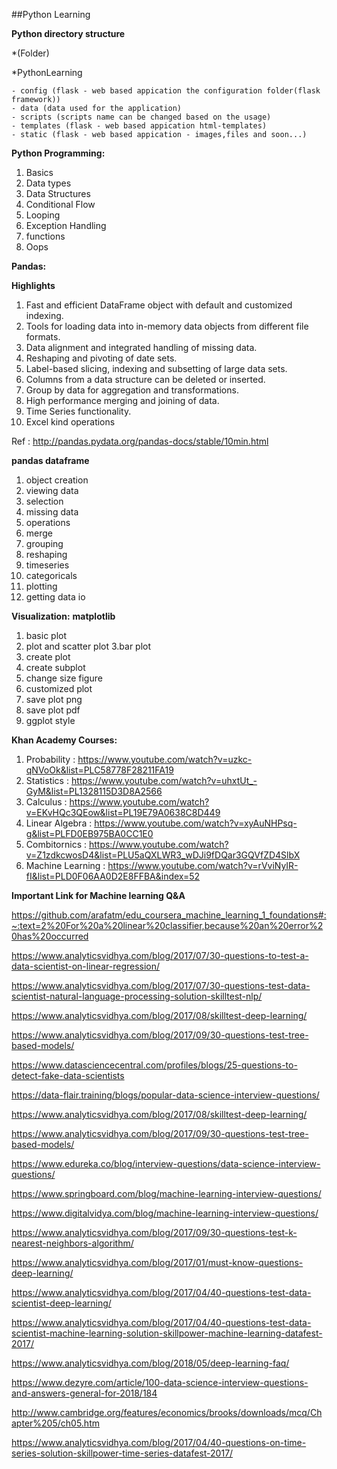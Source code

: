 ##Python Learning

**Python directory structure**

*(Folder)

*PythonLearning

    - config (flask - web based appication the configuration folder(flask framework))
    - data (data used for the application)
    - scripts (scripts name can be changed based on the usage)
    - templates (flask - web based appication html-templates)
    - static (flask - web based appication - images,files and soon...)
    
**Python Programming:**
1. Basics
2. Data types
3. Data Structures
4. Conditional Flow
5. Looping
6. Exception Handling
7. functions
8. Oops

**Pandas:**

**Highlights**

1. Fast and efficient DataFrame object with default and customized indexing.
2. Tools for loading data into in-memory data objects from different file formats.
3. Data alignment and integrated handling of missing data.
4. Reshaping and pivoting of date sets.
5. Label-based slicing, indexing and subsetting of large data sets.
6. Columns from a data structure can be deleted or inserted.
7. Group by data for aggregation and transformations.
8. High performance merging and joining of data.
9. Time Series functionality.
10. Excel kind operations

Ref : http://pandas.pydata.org/pandas-docs/stable/10min.html

**pandas dataframe** 
1. object creation
2. viewing data
3. selection
4. missing data
5. operations
6. merge
7. grouping
8. reshaping
9. timeseries
10. categoricals
11. plotting
12. getting data io

**Visualization:**
**matplotlib**

1. basic plot
2. plot and scatter plot
3.bar plot
4. create plot
5. create subplot
6. change size figure
7. customized plot
8. save plot png
9. save plot pdf
10. ggplot style


**Khan Academy Courses:**

1. Probability : https://www.youtube.com/watch?v=uzkc-qNVoOk&list=PLC58778F28211FA19
2. Statistics : https://www.youtube.com/watch?v=uhxtUt_-GyM&list=PL1328115D3D8A2566
3. Calculus : https://www.youtube.com/watch?v=EKvHQc3QEow&list=PL19E79A0638C8D449
4. Linear Algebra : https://www.youtube.com/watch?v=xyAuNHPsq-g&list=PLFD0EB975BA0CC1E0
5. Combitornics : https://www.youtube.com/watch?v=Z1zdkcwosD4&list=PLU5aQXLWR3_wDJi9fDQar3GQVfZD4SlbX
6. Machine Learning : https://www.youtube.com/watch?v=rVviNyIR-fI&list=PLD0F06AA0D2E8FFBA&index=52


**Important Link for Machine learning Q&A**

https://github.com/arafatm/edu_coursera_machine_learning_1_foundations#:~:text=2%20For%20a%20linear%20classifier,because%20an%20error%20has%20occurred

https://www.analyticsvidhya.com/blog/2017/07/30-questions-to-test-a-data-scientist-on-linear-regression/

https://www.analyticsvidhya.com/blog/2017/07/30-questions-test-data-scientist-natural-language-processing-solution-skilltest-nlp/

https://www.analyticsvidhya.com/blog/2017/08/skilltest-deep-learning/

https://www.analyticsvidhya.com/blog/2017/09/30-questions-test-tree-based-models/

https://www.datasciencecentral.com/profiles/blogs/25-questions-to-detect-fake-data-scientists

https://data-flair.training/blogs/popular-data-science-interview-questions/

https://www.analyticsvidhya.com/blog/2017/08/skilltest-deep-learning/

https://www.analyticsvidhya.com/blog/2017/09/30-questions-test-tree-based-models/

https://www.edureka.co/blog/interview-questions/data-science-interview-questions/

https://www.springboard.com/blog/machine-learning-interview-questions/

https://www.digitalvidya.com/blog/machine-learning-interview-questions/

https://www.analyticsvidhya.com/blog/2017/09/30-questions-test-k-nearest-neighbors-algorithm/

https://www.analyticsvidhya.com/blog/2017/01/must-know-questions-deep-learning/

https://www.analyticsvidhya.com/blog/2017/04/40-questions-test-data-scientist-deep-learning/

https://www.analyticsvidhya.com/blog/2017/04/40-questions-test-data-scientist-machine-learning-solution-skillpower-machine-learning-datafest-2017/

https://www.analyticsvidhya.com/blog/2018/05/deep-learning-faq/

https://www.dezyre.com/article/100-data-science-interview-questions-and-answers-general-for-2018/184

http://www.cambridge.org/features/economics/brooks/downloads/mcq/Chapter%205/ch05.htm

https://www.analyticsvidhya.com/blog/2017/04/40-questions-on-time-series-solution-skillpower-time-series-datafest-2017/



